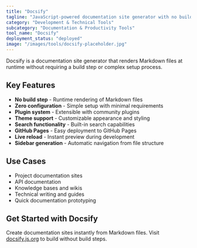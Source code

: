 ```yaml
---
title: "Docsify"
tagline: "JavaScript-powered documentation site generator with no build step"
category: "Development & Technical Tools"
subcategory: "Documentation & Productivity Tools"
tool_name: "Docsify"
deployment_status: "deployed"
image: "/images/tools/docsify-placeholder.jpg"
---
```

Docsify is a documentation site generator that renders Markdown files at runtime without requiring a build step or complex setup process.

## Key Features

- **No build step** - Runtime rendering of Markdown files
- **Zero configuration** - Simple setup with minimal requirements
- **Plugin system** - Extensible with community plugins
- **Theme support** - Customizable appearance and styling
- **Search functionality** - Built-in search capabilities
- **GitHub Pages** - Easy deployment to GitHub Pages
- **Live reload** - Instant preview during development
- **Sidebar generation** - Automatic navigation from file structure

## Use Cases

- Project documentation sites
- API documentation
- Knowledge bases and wikis
- Technical writing and guides
- Quick documentation prototyping

## Get Started with Docsify

Create documentation sites instantly from Markdown files. Visit [docsify.js.org](https://docsify.js.org) to build without build steps.